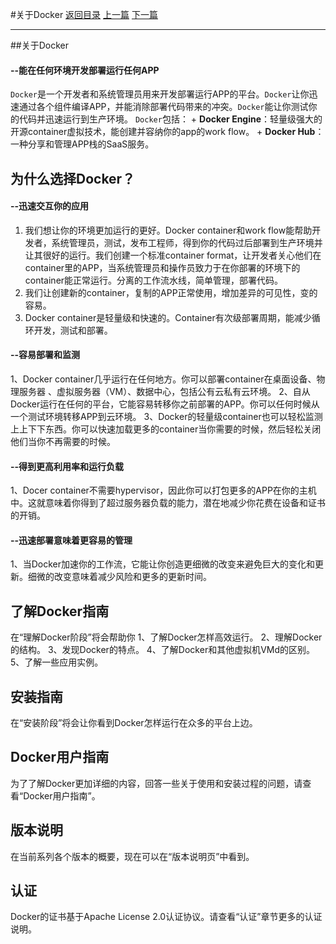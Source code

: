 #关于Docker 
[返回目录](../SUMMARY.md) [上一篇](REDEME.md) [下一篇](release-notes.md)
*****
##关于Docker

#### --能在任何环境开发部署运行任何APP
  `Docker`是一个开发者和系统管理员用来开发部署运行APP的平台。`Docker`让你迅速通过各个组件编译APP，并能消除部署代码带来的冲突。`Docker`能让你测试你的代码并迅速运行到生产环境。
  `Docker`包括：
    + **Docker Engine**：轻量级强大的开源container虚拟技术，能创建并容纳你的app的work flow。
    + **Docker Hub**：一种分享和管理APP栈的SaaS服务。
## 为什么选择Docker？

#### --迅速交互你的应用
  1. 我们想让你的环境更加运行的更好。Docker container和work flow能帮助开发者，系统管理员，测试，发布工程师，得到你的代码过后部署到生产环境并让其很好的运行。我们创建一个标准container format，让开发者关心他们在container里的APP，当系统管理员和操作员致力于在你部署的环境下的container能正常运行。分离的工作流水线，简单管理，部署代码。
  2. 我们让创建新的container，复制的APP正常使用，增加差异的可见性，变的容易。
  3. Docker container是轻量级和快速的。Container有次级部署周期，能减少循环开发，测试和部署。

#### --容易部署和监测
  1、Docker container几乎运行在任何地方。你可以部署container在桌面设备、物理服务器 、虚拟服务器（VM）、数据中心，包括公有云私有云环境。
  2、自从Docker运行在任何的平台，它能容易转移你之前部署的APP。你可以任何时候从一个测试环境转移APP到云环境。
  3、Docker的轻量级container也可以轻松监测上上下下东西。你可以快速加载更多的container当你需要的时候，然后轻松关闭他们当你不再需要的时候。

#### --得到更高利用率和运行负载
  1、Docer container不需要hypervisor，因此你可以打包更多的APP在你的主机中。这就意味着你得到了超过服务器负载的能力，潜在地减少你花费在设备和证书的开销。

#### --迅速部署意味着更容易的管理
  1、当Docker加速你的工作流，它能让你创造更细微的改变来避免巨大的变化和更新。细微的改变意味着减少风险和更多的更新时间。

## 了解Docker指南
  在“理解Docker阶段”将会帮助你
  1、了解Docker怎样高效运行。
  2、理解Docker的结构。
  3、发现Docker的特点。
  4、了解Docker和其他虚拟机VMd的区别。
  5、了解一些应用实例。

## 安装指南
  在“安装阶段”将会让你看到Docker怎样运行在众多的平台上边。

## Docker用户指南
  为了了解Docker更加详细的内容，回答一些关于使用和安装过程的问题，请查看“Docker用户指南”。
  
## 版本说明
  在当前系列各个版本的概要，现在可以在“版本说明页”中看到。
  
## 认证
  Docker的证书基于Apache License 2.0认证协议。请查看“认证”章节更多的认证说明。
